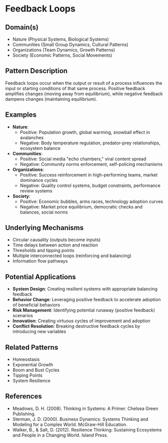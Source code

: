 # Feedback Loops

## Domain(s)
- Nature (Physical Systems, Biological Systems)
- Communities (Small Group Dynamics, Cultural Patterns)
- Organizations (Team Dynamics, Growth Patterns)
- Society (Economic Patterns, Social Movements)

## Pattern Description
Feedback loops occur when the output or result of a process influences the input or starting conditions of that same process. Positive feedback amplifies changes (moving away from equilibrium), while negative feedback dampens changes (maintaining equilibrium).

## Examples
- **Nature**: 
  - Positive: Population growth, global warming, snowball effect in avalanches
  - Negative: Body temperature regulation, predator-prey relationships, ecosystem balance
- **Communities**: 
  - Positive: Social media "echo chambers," viral content spread
  - Negative: Community norms enforcement, self-policing mechanisms
- **Organizations**: 
  - Positive: Success reinforcement in high-performing teams, market dominance cycles
  - Negative: Quality control systems, budget constraints, performance review systems
- **Society**:
  - Positive: Economic bubbles, arms races, technology adoption curves
  - Negative: Market price equilibrium, democratic checks and balances, social norms

## Underlying Mechanisms
- Circular causality (outputs become inputs)
- Time delays between action and reaction
- Thresholds and tipping points
- Multiple interconnected loops (reinforcing and balancing)
- Information flow pathways

## Potential Applications
- **System Design**: Creating resilient systems with appropriate balancing feedback
- **Behavior Change**: Leveraging positive feedback to accelerate adoption of beneficial behaviors
- **Risk Management**: Identifying potential runaway (positive feedback) scenarios
- **Innovation**: Creating virtuous cycles of improvement and adoption
- **Conflict Resolution**: Breaking destructive feedback cycles by introducing new variables

## Related Patterns
- Homeostasis
- Exponential Growth
- Boom and Bust Cycles
- Tipping Points
- System Resilience

## References
- Meadows, D. H. (2008). Thinking in Systems: A Primer. Chelsea Green Publishing.
- Sterman, J. D. (2000). Business Dynamics: Systems Thinking and Modeling for a Complex World. McGraw-Hill Education.
- Walker, B., & Salt, D. (2012). Resilience Thinking: Sustaining Ecosystems and People in a Changing World. Island Press. 